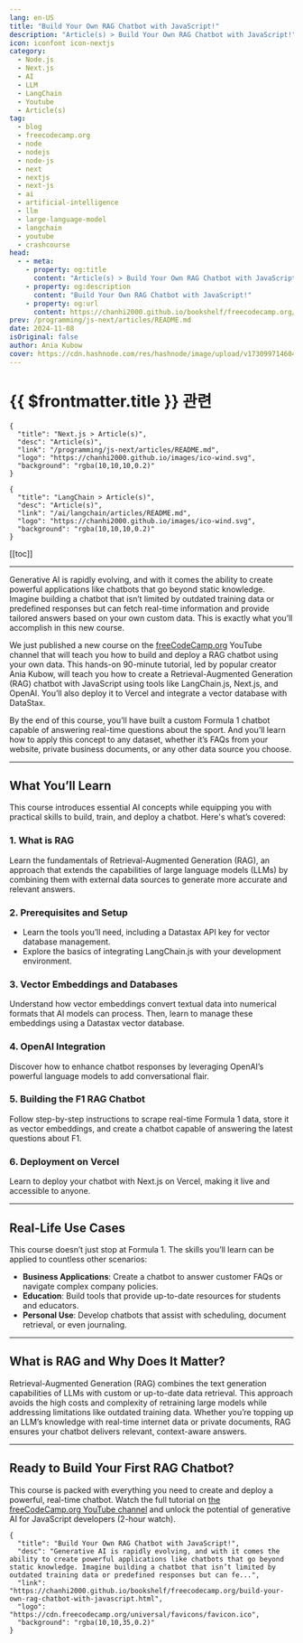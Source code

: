 ```yaml
---
lang: en-US
title: "Build Your Own RAG Chatbot with JavaScript!"
description: "Article(s) > Build Your Own RAG Chatbot with JavaScript!"
icon: iconfont icon-nextjs
category:
  - Node.js
  - Next.js
  - AI
  - LLM
  - LangChain
  - Youtube
  - Article(s)
tag:
  - blog
  - freecodecamp.org
  - node
  - nodejs
  - node-js
  - next
  - nextjs
  - next-js
  - ai
  - artificial-intelligence
  - llm
  - large-language-model
  - langchain
  - youtube
  - crashcourse
head:
  - - meta:
    - property: og:title
      content: "Article(s) > Build Your Own RAG Chatbot with JavaScript!"
    - property: og:description
      content: "Build Your Own RAG Chatbot with JavaScript!"
    - property: og:url
      content: https://chanhi2000.github.io/bookshelf/freecodecamp.org/build-your-own-rag-chatbot-with-javascript.html
prev: /programming/js-next/articles/README.md
date: 2024-11-08
isOriginal: false
author: Ania Kubow
cover: https://cdn.hashnode.com/res/hashnode/image/upload/v1730997146044/f942fb19-9cfd-4981-ba89-fe3ae9a156c1.png
---
```


# {{ $frontmatter.title }} 관련

```component VPCard
{
  "title": "Next.js > Article(s)",
  "desc": "Article(s)",
  "link": "/programming/js-next/articles/README.md",
  "logo": "https://chanhi2000.github.io/images/ico-wind.svg",
  "background": "rgba(10,10,10,0.2)"
}
```

```component VPCard
{
  "title": "LangChain > Article(s)",
  "desc": "Article(s)",
  "link": "/ai/langchain/articles/README.md",
  "logo": "https://chanhi2000.github.io/images/ico-wind.svg",
  "background": "rgba(10,10,10,0.2)"
}
```

[[toc]]

---

<SiteInfo
  name="Build Your Own RAG Chatbot with JavaScript!"
  desc="Generative AI is rapidly evolving, and with it comes the ability to create powerful applications like chatbots that go beyond static knowledge. Imagine building a chatbot that isn’t limited by outdated training data or predefined responses but can fe..."
  url="https://freecodecamp.org/news/build-your-own-rag-chatbot-with-javascript"
  logo="https://cdn.freecodecamp.org/universal/favicons/favicon.ico"
  preview="https://cdn.hashnode.com/res/hashnode/image/upload/v1730997146044/f942fb19-9cfd-4981-ba89-fe3ae9a156c1.png"/>

Generative AI is rapidly evolving, and with it comes the ability to create powerful applications like chatbots that go beyond static knowledge. Imagine building a chatbot that isn’t limited by outdated training data or predefined responses but can fetch real-time information and provide tailored answers based on your own custom data. This is exactly what you’ll accomplish in this new course.

We just published a new course on the [<FontIcon icon="fa-brands fa-free-code-camp"/>freeCodeCamp.org](http://freeCodeCamp.org) YouTube channel that will teach you how to build and deploy a RAG chatbot using your own data. This hands-on 90-minute tutorial, led by popular creator Ania Kubow, will teach you how to create a Retrieval-Augmented Generation (RAG) chatbot with JavaScript using tools like LangChain.js, Next.js, and OpenAI. You’ll also deploy it to Vercel and integrate a vector database with DataStax.

By the end of this course, you’ll have built a custom Formula 1 chatbot capable of answering real-time questions about the sport. And you’ll learn how to apply this concept to any dataset, whether it’s FAQs from your website, private business documents, or any other data source you choose.

---

## What You’ll Learn

This course introduces essential AI concepts while equipping you with practical skills to build, train, and deploy a chatbot. Here's what’s covered:

### 1. What is RAG

Learn the fundamentals of Retrieval-Augmented Generation (RAG), an approach that extends the capabilities of large language models (LLMs) by combining them with external data sources to generate more accurate and relevant answers.

### 2. Prerequisites and Setup

- Learn the tools you’ll need, including a Datastax API key for vector database management.
- Explore the basics of integrating LangChain.js with your development environment.

### 3. Vector Embeddings and Databases

Understand how vector embeddings convert textual data into numerical formats that AI models can process. Then, learn to manage these embeddings using a Datastax vector database.

### 4. OpenAI Integration

Discover how to enhance chatbot responses by leveraging OpenAI’s powerful language models to add conversational flair.

### 5. Building the F1 RAG Chatbot

Follow step-by-step instructions to scrape real-time Formula 1 data, store it as vector embeddings, and create a chatbot capable of answering the latest questions about F1.

### 6. Deployment on Vercel

Learn to deploy your chatbot with Next.js on Vercel, making it live and accessible to anyone.

---

## Real-Life Use Cases

This course doesn’t just stop at Formula 1. The skills you’ll learn can be applied to countless other scenarios:

- **Business Applications**: Create a chatbot to answer customer FAQs or navigate complex company policies.
- **Education**: Build tools that provide up-to-date resources for students and educators.
- **Personal Use**: Develop chatbots that assist with scheduling, document retrieval, or even journaling.

---

## What is RAG and Why Does It Matter?

Retrieval-Augmented Generation (RAG) combines the text generation capabilities of LLMs with custom or up-to-date data retrieval. This approach avoids the high costs and complexity of retraining large models while addressing limitations like outdated training data. Whether you’re topping up an LLM’s knowledge with real-time internet data or private documents, RAG ensures your chatbot delivers relevant, context-aware answers.

---

## Ready to Build Your First RAG Chatbot?

This course is packed with everything you need to create and deploy a powerful, real-time chatbot. Watch the full tutorial on [<FontIcon icon="fa-brands fa-youtube"/>the freeCodeCamp.org YouTube channel](https://youtu.be/d-VKYF4Zow0) and unlock the potential of generative AI for JavaScript developers (2-hour watch).

<VidStack src="youtube/d-VKYF4Zow0" />

<!-- TODO: add ARTICLE CARD -->
```component VPCard
{
  "title": "Build Your Own RAG Chatbot with JavaScript!",
  "desc": "Generative AI is rapidly evolving, and with it comes the ability to create powerful applications like chatbots that go beyond static knowledge. Imagine building a chatbot that isn’t limited by outdated training data or predefined responses but can fe...",
  "link": "https://chanhi2000.github.io/bookshelf/freecodecamp.org/build-your-own-rag-chatbot-with-javascript.html",
  "logo": "https://cdn.freecodecamp.org/universal/favicons/favicon.ico",
  "background": "rgba(10,10,35,0.2)"
}
```
